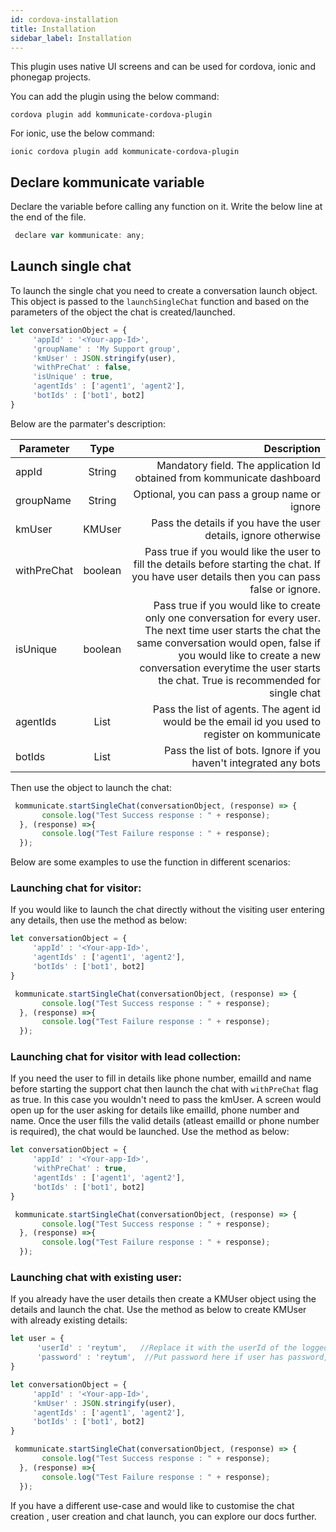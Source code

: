 ```yaml
---
id: cordova-installation
title: Installation
sidebar_label: Installation
---
```


This plugin uses native UI screens and can be used for cordova, ionic and phonegap projects.

You can add the plugin using the below command:
 
```
cordova plugin add kommunicate-cordova-plugin
```

For ionic, use the below command:

```
ionic cordova plugin add kommunicate-cordova-plugin
```
## Declare kommunicate variable
Declare the variable before calling any function on it. Write the below line at the end of the file.
```js
 declare var kommunicate: any;
```
## Launch single chat
To launch the single chat you need to create a conversation launch object. This object is passed to the `launchSingleChat` function and based on the parameters of the object the chat is created/launched.


```js
let conversationObject = {
     'appId' : '<Your-app-Id>',
     'groupName' : 'My Support group', 
     'kmUser' : JSON.stringify(user),
     'withPreChat' : false,
     'isUnique' : true,
     'agentIds' : ['agent1', 'agent2'],
     'botIds' : ['bot1', bot2]
}
```

Below are the parmater's description:

| Parameter        | Type           | Description  |
| ------------- |:-------------:| -----:|
| appId      | String      |   Mandatory field. The application Id obtained from kommunicate dashboard |
| groupName      | String      |   Optional, you can pass a group name or ignore |
| kmUser | KMUser     |    Pass the details if you have the user details, ignore otherwise |
| withPreChat | boolean      |   Pass true if you would like the user to fill the details before starting the chat. If you have user details then you can pass false or ignore. |
| isUnique | boolean      |    Pass true if you would like to create only one conversation for every user. The next time user starts the chat the same conversation would open, false if you would like to create a new conversation everytime the user starts the chat. True is recommended for single chat|
| agentIds | List<String>      |    Pass the list of agents. The agent id would be the email id you used to register on kommunicate|
| botIds | List<String>      |    Pass the list of bots. Ignore if you haven't integrated any bots |
 
Then use the object to launch the chat:
```js
 kommunicate.startSingleChat(conversationObject, (response) => {
       console.log("Test Success response : " + response);
  }, (response) =>{
       console.log("Test Failure response : " + response);
  });
  ```
  
Below are some examples to use the function in different scenarios:

### Launching chat for visitor:
If you would like to launch the chat directly without the visiting user entering any details, then use the method as below:

```js
let conversationObject = {
     'appId' : '<Your-app-Id>',
     'agentIds' : ['agent1', 'agent2'],
     'botIds' : ['bot1', bot2]
}

 kommunicate.startSingleChat(conversationObject, (response) => {
       console.log("Test Success response : " + response);
  }, (response) =>{
       console.log("Test Failure response : " + response);
  });
```
### Launching chat for visitor with lead collection:
If you need the user to fill in details like phone number, emailId and name before starting the support chat then launch the chat with `withPreChat` flag as true. In this case you wouldn't need to pass the kmUser. A screen would open up for the user asking for details like emailId, phone number and name. Once the user fills the valid details (atleast emailId or phone number is required), the chat would be launched. Use the method as below:

```js
let conversationObject = {
     'appId' : '<Your-app-Id>',
     'withPreChat' : true,
     'agentIds' : ['agent1', 'agent2'],
     'botIds' : ['bot1', bot2]
}

 kommunicate.startSingleChat(conversationObject, (response) => {
       console.log("Test Success response : " + response);
  }, (response) =>{
       console.log("Test Failure response : " + response);
  });
```

### Launching chat with existing user:
If you already have the user details then create a KMUser object using the details and launch the chat. Use the method as below to create KMUser with already existing details:

```js
let user = {
      'userId' : 'reytum',   //Replace it with the userId of the logged in user
      'password' : 'reytum',  //Put password here if user has password, ignore otherwise
}

let conversationObject = {
     'appId' : '<Your-app-Id>',
     'kmUser' : JSON.stringify(user),
     'agentIds' : ['agent1', 'agent2'],
     'botIds' : ['bot1', bot2]
}

 kommunicate.startSingleChat(conversationObject, (response) => {
       console.log("Test Success response : " + response);
  }, (response) =>{
       console.log("Test Failure response : " + response);
  });
```

If you have a different use-case and would like to customise the chat creation , user creation and chat launch, you can explore our docs further.
